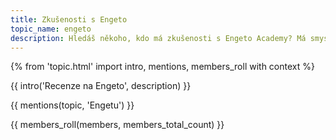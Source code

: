```yaml
---
title: Zkušenosti s Engeto
topic_name: engeto
description: Hledáš někoho, kdo má zkušenosti s Engeto Academy? Má smysl hlásit se na jejich kurzy? Vyplatí se Engeto Pro?
---
```

{% from 'topic.html' import intro, mentions, members_roll with context %}

{{ intro('Recenze na Engeto', description) }}

{{ mentions(topic, 'Engetu') }}

{{ members_roll(members, members_total_count) }}
